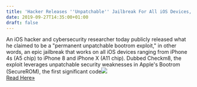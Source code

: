 ```yaml
---
title: 'Hacker Releases ''Unpatchable'' Jailbreak For All iOS Devices, iPhone 4s to iPhone X'
date: 2019-09-27T14:35:00+01:00
draft: false
---
```


An iOS hacker and cybersecurity researcher today publicly released what he claimed to be a "permanent unpatchable bootrom exploit," in other words, an epic jailbreak that works on all iOS devices ranging from iPhone 4s (A5 chip) to iPhone 8 and iPhone X (A11 chip). Dubbed Checkm8, the exploit leverages unpatchable security weaknesses in Apple's Bootrom (SecureROM), the first significant code![](http://feeds.feedburner.com/~r/TheHackersNews/~4/5EADtwS2g1U)  
[Read Here»](https://thehackernews.com/2019/09/bootrom-jailbreak-ios-exploit.html)
